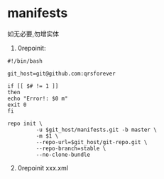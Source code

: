 # manifests
如无必要,勿增实体

1. 0repoinit:

```
#!/bin/bash

git_host=git@github.com:qrsforever

if [[ $# != 1 ]]
then
echo "Error!: $0 m"
exit 0
fi

repo init \
         -u $git_host/manifests.git -b master \
         -m $1 \
         --repo-url=$git_host/git-repo.git \
         --repo-branch=stable \
         --no-clone-bundle
```

2. 0repoinit xxx.xml
